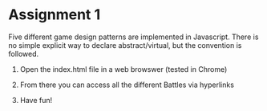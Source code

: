 # Assignment 1

Five different game design patterns are implemented in Javascript.
There is no simple explicit way to declare abstract/virtual, but the convention is followed.

1) Open the index.html file in a web browswer (tested in Chrome)

2) From there you can access all the different Battles via hyperlinks

3) Have fun!